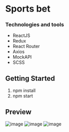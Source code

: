 # Sports bet

### Technologies and tools
* ReactJS
* Redux
* React Router
* Axios
* MockAPI
* SCSS

## Getting Started
1. npm install
2. npm start

## Preview
![image](https://user-images.githubusercontent.com/52377481/149025152-faf8652b-53e8-494f-83a0-575e1d54f44f.png)
![image](https://user-images.githubusercontent.com/52377481/149025192-452dd4e6-8d96-4d9a-a9a8-b26833ba9279.png)
![image](https://user-images.githubusercontent.com/52377481/149025215-e2fd0686-1cd2-4ab1-a0a9-3b25c4381295.png)
